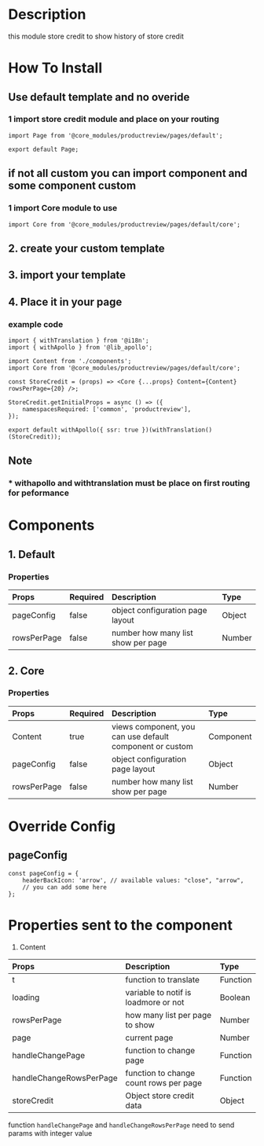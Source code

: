 # Description

this module store credit to show history of store credit

# How To Install
## Use default template and no overide
### 1 import store credit module and place on your routing


````
import Page from '@core_modules/productreview/pages/default';

export default Page;
````


## if not all custom you can import component and some component custom

### 1 import Core module to use
````
import Core from '@core_modules/productreview/pages/default/core';
````
## 2. create your custom template
## 3. import your template
## 4. Place it in your page
### example code
````
import { withTranslation } from '@i18n';
import { withApollo } from '@lib_apollo';

import Content from './components';
import Core from '@core_modules/productreview/pages/default/core';

const StoreCredit = (props) => <Core {...props} Content={Content} rowsPerPage={20} />;

StoreCredit.getInitialProps = async () => ({
    namespacesRequired: ['common', 'productreview'],
});

export default withApollo({ ssr: true })(withTranslation()(StoreCredit));

````

## Note
### * withapollo and withtranslation must be place on first routing for peformance


# Components
## 1. Default
### Properties
| Props       | Required | Description | Type |
| :---        | :---     | :---        |:---  |
| pageConfig  |  false   | object configuration page layout      | Object|
| rowsPerPage       |  false   | number how many list show per page     | Number|

## 2. Core
### Properties
| Props       | Required | Description | Type |
| :---        | :---     | :---        |:---  |
| Content      |  true    | views component, you can use default component or custom | Component |
| pageConfig  |  false   | object configuration page layout      | Object|
| rowsPerPage       |  false   | number how many list show per page     | Number|

# Override Config
## pageConfig

````
const pageConfig = {
    headerBackIcon: 'arrow', // available values: "close", "arrow",
    // you can add some here
};
````

# Properties sent to the component
1. Content

| Props       | Description | Type |
| :---        | :---        |:---  |
| t     |  function to translate      | Function |
| loading        |  variable to notif is loadmore or not      | Boolean |
| rowsPerPage        |  how many list per page to show      | Number|
| page        |  current page      | Number|
| handleChangePage        |  function to change page      | Function|
| handleChangeRowsPerPage        |  function to change count rows per page      | Function|
| storeCredit        |  Object store credit data      | Object|


function `handleChangePage` and `handleChangeRowsPerPage` need to send params with integer value

